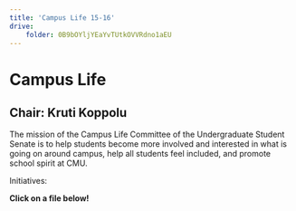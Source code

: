 ```yaml
---
title: 'Campus Life 15-16'
drive:
    folder: 0B9bOYljYEaYvTUtkOVVRdno1aEU
---
```


# Campus Life
## Chair: Kruti Koppolu

The mission of the Campus Life Committee of the Undergraduate Student Senate is to help students become more involved and interested in what is going on around campus, help all students feel included, and promote school spirit at CMU.


Initiatives:



**Click on a file below!**
